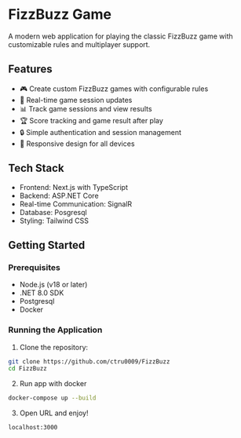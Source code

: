 # FizzBuzz Game

A modern web application for playing the classic FizzBuzz game with customizable rules and multiplayer support.

## Features

- 🎮 Create custom FizzBuzz games with configurable rules
- 👥 Real-time game session updates
- 📊 Track game sessions and view results
- 🏆 Score tracking and game result after play
- 🔒 Simple authentication and session management
- 📱 Responsive design for all devices

## Tech Stack

- Frontend: Next.js with TypeScript
- Backend: ASP.NET Core
- Real-time Communication: SignalR
- Database: Posgresql
- Styling: Tailwind CSS

## Getting Started

### Prerequisites

- Node.js (v18 or later)
- .NET 8.0 SDK
- Postgresql
- Docker

### Running the Application

1. Clone the repository:
```bash
git clone https://github.com/ctru0009/FizzBuzz
cd FizzBuzz
```
2. Run app with docker
```bash
docker-compose up --build
```
3. Open URL and enjoy!
```
localhost:3000
```